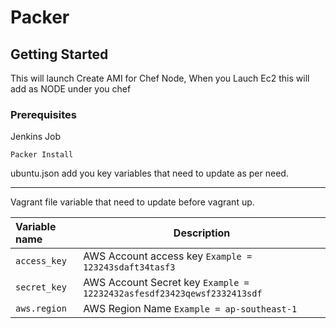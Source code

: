 # Packer

## Getting Started
This will launch Create AMI for Chef Node, When you Lauch Ec2 this will add as NODE under you chef

### Prerequisites
Jenkins Job
```
Packer Install
```

ubuntu.json add you key variables that need to update as per need.

---------------------------------
Vagrant file variable that need to update before vagrant up.

|    Variable name          |    Description                              |
| :------------------------ | -----------------------------------------   |
|  `access_key` | AWS Account access key `Example = 123243sdaft34tasf3` |
| `secret_key` | AWS Account Secret key `Example = 12232432asfesdf23423qewsf2332413sdf` |
| `aws.region` | AWS Region Name `Example = ap-southeast-1` |
